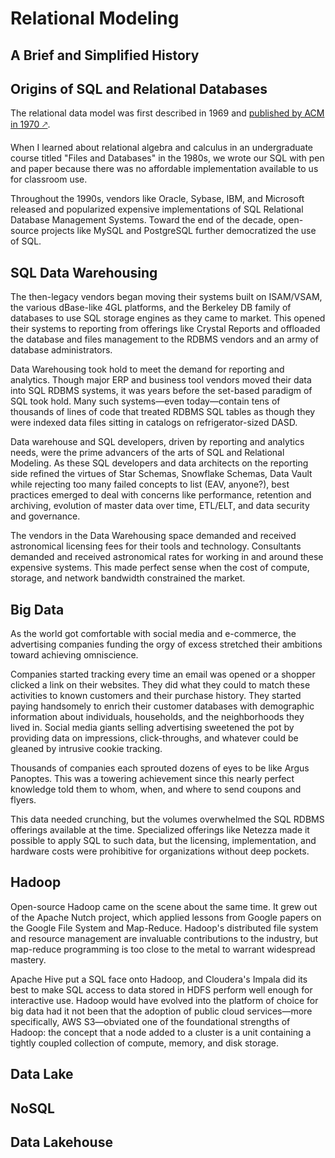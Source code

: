 <base target="_blank" />

# Relational Modeling

## A Brief and Simplified History

## Origins of SQL and Relational Databases

The relational data model was first described in 1969 and [published by ACM in 1970 &#x1f855;](https://web.archive.org/web/20070612235326/http://www.acm.org/classics/nov95/toc.html).  

When I learned about relational algebra and calculus in an undergraduate course titled "Files and Databases" in the 1980s, we wrote our SQL with pen and paper because there was no affordable implementation available to us for classroom use.

Throughout the 1990s, vendors like Oracle, Sybase, IBM, and Microsoft released and popularized expensive implementations of SQL Relational Database Management Systems.  Toward the end of the decade, open-source projects like MySQL and PostgreSQL further democratized the use of SQL.

## SQL Data Warehousing

The then-legacy vendors began moving their systems built on ISAM/VSAM, the various dBase-like 4GL platforms, and the Berkeley DB family of databases to use SQL storage engines as they came to market.  This opened their systems to reporting from offerings like Crystal Reports and offloaded the database and files management to the RDBMS vendors and an army of database administrators.

Data Warehousing took hold to meet the demand for reporting and analytics.  Though major ERP and business tool vendors moved their data into SQL RDBMS systems, it was years before the set-based paradigm of SQL took hold.  Many such systems&mdash;even today&mdash;contain tens of thousands of lines of code that treated RDBMS SQL tables as though they were indexed data files sitting in catalogs on refrigerator-sized DASD.

Data warehouse and SQL developers, driven by reporting and analytics needs, were the prime advancers of the arts of SQL and Relational Modeling.  As these SQL developers and data architects on the reporting side refined the virtues of Star Schemas, Snowflake Schemas, Data Vault while rejecting too many failed concepts to list (EAV, anyone?), best practices emerged to deal with concerns like performance, retention and archiving, evolution of master data over time, ETL/ELT, and data security and governance.

The vendors in the Data Warehousing space demanded and received astronomical licensing fees for their tools and technology.  Consultants demanded and received astronomical rates for working in and around these expensive systems.  This made perfect sense when the cost of compute, storage, and network bandwidth constrained the market.

## Big Data

As the world got comfortable with social media and e-commerce, the advertising companies funding the orgy of excess stretched their ambitions toward achieving omniscience.  

Companies started tracking every time an email was opened or a shopper clicked a link on their websites.  They did what they could to match these activities to known customers and their purchase history.  They started paying handsomely to enrich their customer databases with demographic information about individuals, households, and the neighborhoods they lived in.  Social media giants selling advertising sweetened the pot by providing data on impressions, click-throughs, and whatever could be gleaned by intrusive cookie tracking.

Thousands of companies each sprouted dozens of eyes to be like Argus Panoptes.  This was a towering achievement since this nearly perfect knowledge told them to whom, when, and where to send coupons and flyers.

This data needed crunching, but the volumes overwhelmed the SQL RDBMS offerings available at the time.  Specialized offerings like Netezza made it possible to apply SQL to such data, but the licensing, implementation, and hardware costs were prohibitive for organizations without deep pockets.

## Hadoop

Open-source Hadoop came on the scene about the same time.  It grew out of the Apache Nutch project, which applied lessons from Google papers on the Google File System and Map-Reduce.  Hadoop's distributed file system and resource management are invaluable contributions to the industry, but map-reduce programming is too close to the metal to warrant widespread mastery.

Apache Hive put a SQL face onto Hadoop, and Cloudera's Impala did its best to make SQL access to data stored in HDFS perform well enough for interactive use.  Hadoop would have evolved into the platform of choice for big data had it not been that the adoption of public cloud services&mdash;more specifically, AWS S3&mdash;obviated one of the foundational strengths of Hadoop:  the concept that a node added to a cluster is a unit containing a tightly coupled collection of compute, memory, and disk storage.

## Data Lake



## NoSQL

## Data Lakehouse
